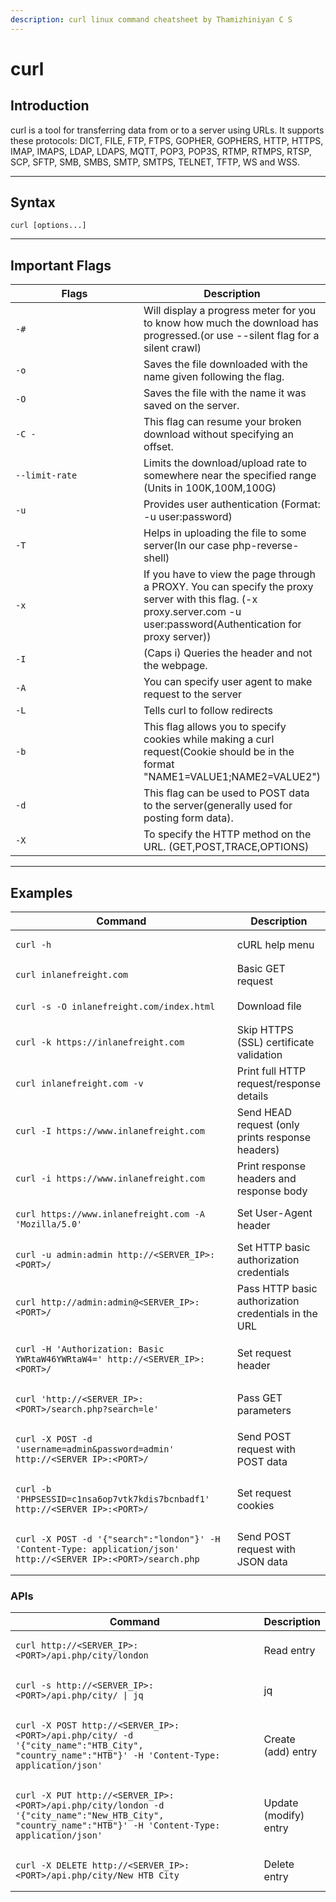 ```yaml
---
description: curl linux command cheatsheet by Thamizhiniyan C S
---
```


# curl

## Introduction

curl is a tool for transferring data from or to a server using URLs. It supports these protocols: DICT, FILE, FTP, FTPS, GOPHER, GOPHERS, HTTP, HTTPS, IMAP, IMAPS, LDAP, LDAPS, MQTT, POP3, POP3S, RTMP, RTMPS, RTSP, SCP, SFTP, SMB, SMBS, SMTP, SMTPS, TELNET, TFTP, WS and WSS.

***

## Syntax

`curl [options...]`

***

## Important Flags

<table><thead><tr><th width="201">Flags</th><th>Description</th></tr></thead><tbody><tr><td><code>-#</code></td><td>Will display a progress meter for you to know how much the download has progressed.(or use --silent flag for a silent crawl)</td></tr><tr><td><code>-o</code></td><td>Saves the file downloaded with the name given following the flag.</td></tr><tr><td><code>-O</code></td><td>Saves the file with the name it was saved on the server.</td></tr><tr><td><code>-C -</code></td><td>This flag can resume your broken download without specifying an offset.</td></tr><tr><td><code>--limit-rate</code></td><td>Limits the download/upload rate to somewhere near the specified range (Units in 100K,100M,100G)</td></tr><tr><td><code>-u</code></td><td>Provides user authentication (Format: -u user:password)</td></tr><tr><td><code>-T</code></td><td>Helps in uploading the file to some server(In our case php-reverse-shell)</td></tr><tr><td><code>-x</code></td><td>If you have to view the page through a PROXY. You can specify the proxy server with this flag. (-x proxy.server.com -u user:password(Authentication for proxy server))</td></tr><tr><td><code>-I</code></td><td>(Caps i) Queries the header and not the webpage.</td></tr><tr><td><code>-A</code></td><td>You can specify user agent to make request to the server</td></tr><tr><td><code>-L</code></td><td>Tells curl to follow redirects</td></tr><tr><td><code>-b</code></td><td>This flag allows you to specify cookies while making a curl request(Cookie should be in the format "NAME1=VALUE1;NAME2=VALUE2")</td></tr><tr><td><code>-d</code></td><td>This flag can be used to POST data to the server(generally used for posting form data).</td></tr><tr><td><code>-X</code></td><td>To specify the HTTP method on the URL. (GET,POST,TRACE,OPTIONS)</td></tr></tbody></table>

***

## Examples

<table><thead><tr><th width="435">Command</th><th>Description</th></tr></thead><tbody><tr><td><pre class="language-bash"><code class="lang-bash">curl -h
</code></pre></td><td>cURL help menu</td></tr><tr><td><pre class="language-bash"><code class="lang-bash">curl inlanefreight.com
</code></pre></td><td>Basic GET request</td></tr><tr><td><p></p><pre class="language-bash" data-overflow="wrap"><code class="lang-bash">curl -s -O inlanefreight.com/index.html
</code></pre></td><td>Download file</td></tr><tr><td><pre class="language-bash" data-overflow="wrap"><code class="lang-bash">curl -k https://inlanefreight.com
</code></pre></td><td>Skip HTTPS (SSL) certificate validation</td></tr><tr><td><pre class="language-bash"><code class="lang-bash">curl inlanefreight.com -v
</code></pre></td><td>Print full HTTP request/response details</td></tr><tr><td><pre class="language-bash" data-overflow="wrap"><code class="lang-bash">curl -I https://www.inlanefreight.com
</code></pre></td><td>Send HEAD request (only prints response headers)</td></tr><tr><td><pre class="language-bash" data-overflow="wrap"><code class="lang-bash">curl -i https://www.inlanefreight.com
</code></pre></td><td>Print response headers and response body</td></tr><tr><td><pre class="language-bash" data-overflow="wrap"><code class="lang-bash">curl https://www.inlanefreight.com -A 'Mozilla/5.0'
</code></pre></td><td>Set User-Agent header</td></tr><tr><td><pre class="language-bash" data-overflow="wrap"><code class="lang-bash">curl -u admin:admin http://&#x3C;SERVER_IP>:&#x3C;PORT>/
</code></pre></td><td>Set HTTP basic authorization credentials</td></tr><tr><td><pre class="language-bash" data-overflow="wrap"><code class="lang-bash">curl http://admin:admin@&#x3C;SERVER_IP>:&#x3C;PORT>/
</code></pre></td><td>Pass HTTP basic authorization credentials in the URL</td></tr><tr><td><pre class="language-bash" data-overflow="wrap"><code class="lang-bash">curl -H 'Authorization: Basic YWRtaW46YWRtaW4=' http://&#x3C;SERVER_IP>:&#x3C;PORT>/
</code></pre></td><td>Set request header</td></tr><tr><td><pre class="language-bash" data-overflow="wrap"><code class="lang-bash">curl 'http://&#x3C;SERVER_IP>:&#x3C;PORT>/search.php?search=le'
</code></pre></td><td>Pass GET parameters</td></tr><tr><td><pre class="language-bash" data-overflow="wrap"><code class="lang-bash">curl -X POST -d 'username=admin&#x26;password=admin' http://&#x3C;SERVER_IP>:&#x3C;PORT>/
</code></pre></td><td>Send POST request with POST data</td></tr><tr><td><pre class="language-bash" data-overflow="wrap"><code class="lang-bash">curl -b 'PHPSESSID=c1nsa6op7vtk7kdis7bcnbadf1' http://&#x3C;SERVER_IP>:&#x3C;PORT>/
</code></pre></td><td>Set request cookies</td></tr><tr><td><pre class="language-bash" data-overflow="wrap"><code class="lang-bash">curl -X POST -d '{"search":"london"}' -H 'Content-Type: application/json' http://&#x3C;SERVER_IP>:&#x3C;PORT>/search.php
</code></pre></td><td>Send POST request with JSON data</td></tr></tbody></table>

### **APIs**

<table><thead><tr><th width="433">Command</th><th>Description</th></tr></thead><tbody><tr><td><pre class="language-bash" data-overflow="wrap"><code class="lang-bash">curl http://&#x3C;SERVER_IP>:&#x3C;PORT>/api.php/city/london
</code></pre></td><td>Read entry</td></tr><tr><td><pre class="language-bash" data-overflow="wrap"><code class="lang-bash">curl -s http://&#x3C;SERVER_IP>:&#x3C;PORT>/api.php/city/ | jq
</code></pre></td><td>jq</td></tr><tr><td><pre class="language-bash" data-overflow="wrap"><code class="lang-bash">curl -X POST http://&#x3C;SERVER_IP>:&#x3C;PORT>/api.php/city/ -d '{"city_name":"HTB_City", "country_name":"HTB"}' -H 'Content-Type: application/json'
</code></pre></td><td>Create (add) entry</td></tr><tr><td><pre class="language-bash" data-overflow="wrap"><code class="lang-bash">curl -X PUT http://&#x3C;SERVER_IP>:&#x3C;PORT>/api.php/city/london -d '{"city_name":"New_HTB_City", "country_name":"HTB"}' -H 'Content-Type: application/json'
</code></pre></td><td>Update (modify) entry</td></tr><tr><td><pre class="language-bash" data-overflow="wrap"><code class="lang-bash">curl -X DELETE http://&#x3C;SERVER_IP>:&#x3C;PORT>/api.php/city/New_HTB_City
</code></pre></td><td>Delete entry</td></tr></tbody></table>
